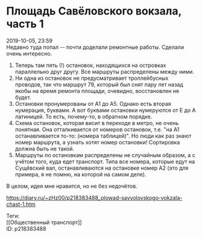 Площадь Савёловского вокзала, часть 1
======================================

   
 2019-10-05, 23:59   
  Недавно туда попал -- почти доделали ремонтные работы. Сделали очень интересно.   
   
 1. Теперь там пять (!) остановок, находящихся на островках параллельно друг другу. Все маршруты распределены между ними.   
 2. Ни одна из остановок не предусматривает троллейбусных проводов, так что маршрут 79, который был снят пару лет назад якобы на время ремонта площади, очевидно, восстановлен не будет.   
 3. Остановки пронумерованы от A1 до A5. Однако есть вторая нумерация, буквами. А вот буквами остановки нумеруются от E до A латиницей. То есть, почему-то, в обратном порядке.   
 4. Схема остановок, которая висит в переходе в метро, не очень понятная. Она отталкивается от номеров остановок, т.е. "на A1 останавливается то-то: (номера таблицей)". Но люди как раз знают номер маршрута, а узнать хотят номер остановки! Сортировка должна быть не такой.   
 5. Маршруты по остановкам распределены не случайным образом, а с учётом того, куда едет транспорт. Типа все номера, которые едут на Сущёвский вал, останавливаются на остановке номер A2 (это для примера, я не помню, на которой на самом деле).   
   
 В целом, идея мне нравится, но не без недочётов.   
    
 <https://diary.ru/~zHz00/p218383488_plowad-savyolovskogo-vokzala-chast-1.htm>   
   
 Теги:   
 [[Общественный транспорт]]   
 ID: p218383488